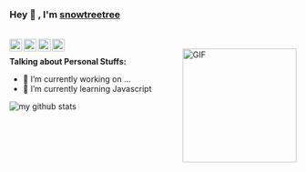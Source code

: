 ### Hey 👋 , I'm [snowtreetree](https://snowtreetree.github.io/)

<br/>

<a href="https://www.zhihu.com/people/goodgoodgod" target="_blank">
  <img align="left" alt="青沛" width="22px" src="https://cdn.jsdelivr.net/npm/simple-icons@3.1.0/icons/zhihu.svg" />
</a>

<a href="https://github.com/snowtreetree" target="_blank">
  <img align="left" alt="青沛" width="22px" src="https://cdn.jsdelivr.net/npm/simple-icons@3.1.0/icons/github.svg" />
</a>

<a href="https://twitter.com/snowdoubletree" target="_blank">
  <img align="left" alt="青沛 | Twitter" width="22px" src="https://cdn.jsdelivr.net/npm/simple-icons@v3/icons/twitter.svg" />
</a>

<a href="https://www.facebook.com/zhang.study" target="_blank">
  <img align="left" alt="青沛 | FaceBook" width="22px" src="https://cdn.jsdelivr.net/npm/simple-icons@v3/icons/facebook.svg" />
</a>

<br />


  

<img align="right" alt="GIF" width="200px" src="https://media.giphy.com/media/SS8CV2rQdlYNLtBCiF/giphy.gif">
  
  
**Talking about Personal Stuffs:**

- 👨 I’m currently working on ...
- 🌱 I’m currently learning Javascript


![my github stats](https://github-readme-stats.vercel.app/api?username=snowtreetree&show_icons=true&hide_border=true)


<!--
**snowtreetree/snowtreetree** is a ✨ _special_ ✨ repository because its `README.md` (this file) appears on your GitHub profile.

Here are some ideas to get you started:

- 🔭 I’m currently working on ...
- 🌱 I’m currently learning ...
- 👯 I’m looking to collaborate on ...
- 🤔 I’m looking for help with ...
- 💬 Ask me about ...
- 📫 How to reach me: ...
- 😄 Pronouns: ...
- ⚡ Fun fact: ...
<img align="right" alt="GIF" height="100px" src="https://media.giphy.com/media/836HiJc7pgzy8iNXCn/giphy.gif" />
-->
